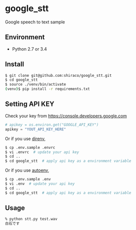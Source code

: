 # google_stt

Google speech to text sample

## Environment
* Python 2.7 or 3.4

## Install

```bash
$ git clone git@github.com:shiraco/google_stt.git
$ cd google_stt
$ source ./venv/bin/activate
(venv)$ pip install -r requirements.txt
```

## Setting API KEY

 Check your key from https://console.developers.google.com

```python:stt.py
# apikey = os.environ.get("GOOGLE_API_KEY")
apikey = "YOUT_API_KEY_HERE"
```

Or if you use [direnv](https://github.com/direnv/direnv),

```bash
$ cp .env.sample .envrc
$ vi .envrc  # update your api key
$ cd ..
$ cd google_stt  # apply api key as a environment variable
```

Or if you use [autoenv](https://github.com/kennethreitz/autoenv),

```bash
$ cp .env.sample .env
$ vi .env  # update your api key
$ cd ..
$ cd google_stt  # apply api key as a environment variable
```

## Usage

```bash
% python stt.py test.wav
白石です
```
